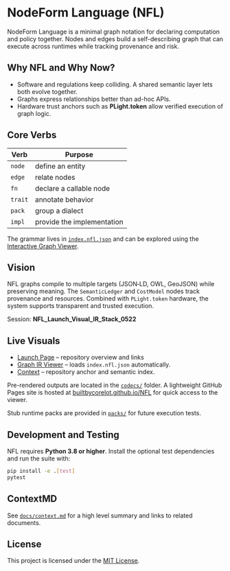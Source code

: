 # NodeForm Language (NFL)

NodeForm Language is a minimal graph notation for declaring computation and policy together. Nodes and edges build a self-describing graph that can execute across runtimes while tracking provenance and risk.

## Why NFL and Why Now?

* Software and regulations keep colliding. A shared semantic layer lets both evolve together.
* Graphs express relationships better than ad-hoc APIs.
* Hardware trust anchors such as **PLight.token** allow verified execution of graph logic.

## Core Verbs

| Verb | Purpose |
|------|---------|
| `node` | define an entity |
| `edge` | relate nodes |
| `fn`   | declare a callable node |
| `trait` | annotate behavior |
| `pack` | group a dialect |
| `impl` | provide the implementation |

The grammar lives in [`index.nfl.json`](index.nfl.json) and can be explored using the [Interactive Graph Viewer](visualizer.html).

## Vision

NFL graphs compile to multiple targets (JSON‑LD, OWL, GeoJSON) while preserving meaning. The `SemanticLedger` and `CostModel` nodes track provenance and resources. Combined with `PLight.token` hardware, the system supports transparent and trusted execution.

Session: **NFL_Launch_Visual_IR_Stack_0522**

## Live Visuals

* [Launch Page](index.html) – repository overview and links
* [Graph IR Viewer](visualizer.html) – loads `index.nfl.json` automatically.
* [Context](docs/context.md) – repository anchor and semantic index.

Pre-rendered outputs are located in the [`codecs/`](codecs/) folder. A lightweight GitHub Pages site is hosted at [builtbycorelot.github.io/NFL](https://builtbycorelot.github.io/NFL) for quick access to the viewer.

Stub runtime packs are provided in [`packs/`](packs/) for future execution tests.

## Development and Testing

NFL requires **Python&nbsp;3.8 or higher**. Install the optional test dependencies and run the suite with:

```bash
pip install -e .[test]
pytest
```

## ContextMD

See [`docs/context.md`](docs/context.md) for a high level summary and links to related documents.

## License

This project is licensed under the [MIT License](LICENSE).
